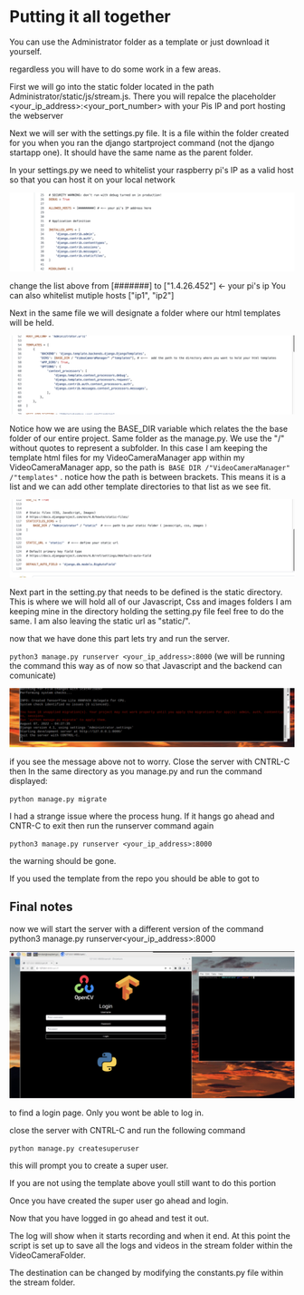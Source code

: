 # Putting it all together

You can use the Administrator folder as a template or just download it yourself.

regardless you will have to do some work in a few areas.

First we will go into the static folder located in the path Administrator/static/js/stream.js. There you will repalce
the placeholder <your_ip_address>:<your_port_number> with your Pis IP and port hosting the webserver

Next we will ser with the settings.py file. It is a file within the folder created for you when you ran
the django startproject command (not the django startapp one). It should have the same name as the parent folder.

In your settings.py we need to whitelist your raspberry pi's IP as a valid host so that you can host it on your local network

![ip_adress](../static/ip_adress.png)

change the list above from [#######] to ["1.4.26.452"] <- your pi's ip
You can also whitelist mutiple hosts ["ip1", "ip2"]


Next in the same file we will designate a folder where our html templates will be held.

![templates_directory](../static/templates_directory.png)

Notice how we are using the BASE_DIR variable which relates the the base folder of our entire project.
Same folder as the manage.py. We use the "/"  without quotes to represent a subfolder. In this case I am keeping the template html files
for my VideoCameraManager app within my VideoCameraManager app, so the path is` BASE DIR /"VideoCameraManager" /"templates"` .
notice how the path is between brackets. This means it is a list and we can add other template directories to that list as we see fit.

![static_dir](../static/static_dir.png)

Next part in the setting.py that needs to be defined is the static directory. This is where we will hold all of our Javascript, Css and images folders
I am keeping mine in the directory holding the setting.py file feel free to do the same. I am also leaving the static url as "static/".

now that we have done this part lets try and run the server.

`python3 manage.py runserver <your_ip_address>:8000` (we will be running the command this way as of now so that Javascript and the backend can comunicate)

![make_migrations](../static/make_migrations.png)

if you see the message above not to worry.
Close the server with CNTRL-C then
In the same directory as you manage.py and run the command displayed:

`python manage.py migrate`

I had a strange issue where the process hung. If it hangs go ahead and CNTR-C to exit then run the runserver command again

`python3 manage.py runserver <your_ip_address>:8000`

the warning should be gone.

If you used the template from the repo you should be able to got to 


## Final notes

now we will start the server with a different version of the command
python3 manage.py runserver<your_ip_address>:8000

![login_page](../static/login_page.png)

to find a login page. Only you wont be able to log in.

close the server with CNTRL-C and run the following command

`python manage.py createsuperuser`

this will prompt you to create a super user. 

If you are not using the template above youll still want to do this portion

Once you have created the super user go ahead and login.

Now that you have logged in go ahead and test it out.

The log will show when it starts recording and when it end. At this point the script is set up to
save all the logs and videos in the stream folder within the VideoCameraFolder.

The destination can be changed by modifying the constants.py file within the stream folder.


